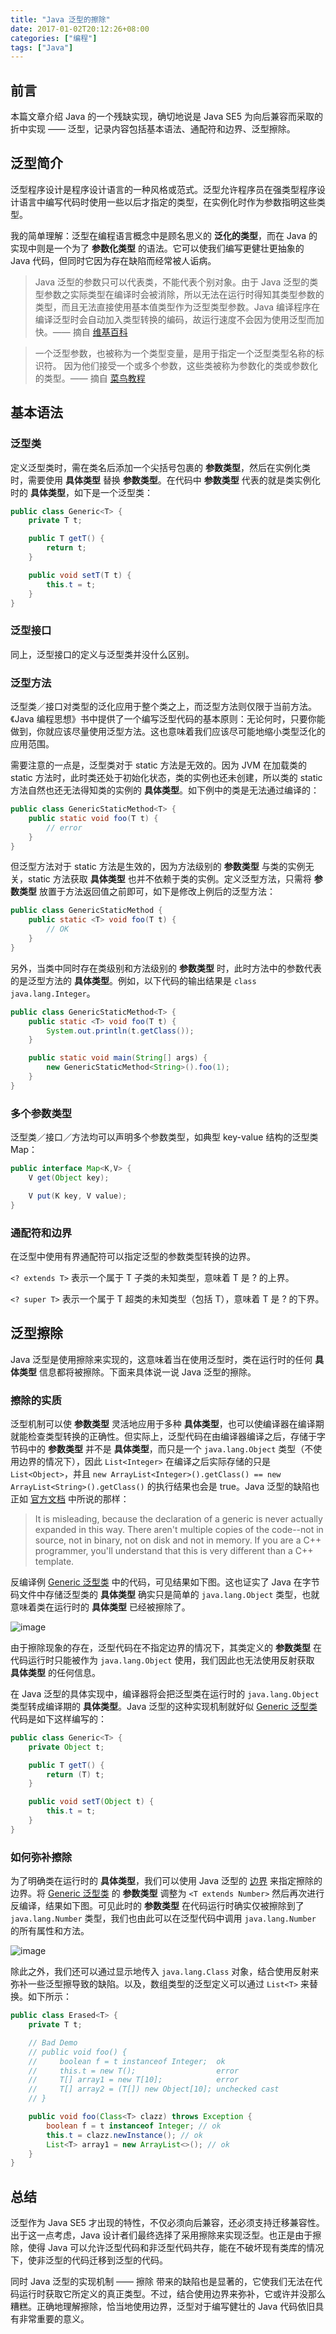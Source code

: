 ```yaml
---
title: "Java 泛型的擦除"
date: 2017-01-02T20:12:26+08:00
categories: ["编程"]
tags: ["Java"]
---
```


## 前言

本篇文章介绍 Java 的一个残缺实现，确切地说是 Java SE5 为向后兼容而采取的折中实现 —— 泛型，记录内容包括基本语法、通配符和边界、泛型擦除。<!--more-->

## 泛型简介

泛型程序设计是程序设计语言的一种风格或范式。泛型允许程序员在强类型程序设计语言中编写代码时使用一些以后才指定的类型，在实例化时作为参数指明这些类型。

我的简单理解：泛型在编程语言概念中是顾名思义的 **泛化的类型**，而在 Java 的实现中则是一个为了 **参数化类型** 的语法。它可以使我们编写更健壮更抽象的 Java 代码，但同时它因为存在缺陷而经常被人诟病。

> Java 泛型的参数只可以代表类，不能代表个别对象。由于 Java 泛型的类型参数之实际类型在编译时会被消除，所以无法在运行时得知其类型参数的类型，而且无法直接使用基本值类型作为泛型类型参数。Java 编译程序在编译泛型时会自动加入类型转换的编码，故运行速度不会因为使用泛型而加快。—— 摘自 [维基百科](https://zh.wikipedia.org/wiki/%E6%B3%9B%E5%9E%8B)

> 一个泛型参数，也被称为一个类型变量，是用于指定一个泛型类型名称的标识符。 因为他们接受一个或多个参数，这些类被称为参数化的类或参数化的类型。—— 摘自 [菜鸟教程](http://www.runoob.com/java/java-generics.html)

## 基本语法

### 泛型类

定义泛型类时，需在类名后添加一个尖括号包裹的 **参数类型**，然后在实例化类时，需要使用 **具体类型** 替换 **参数类型**。在代码中 **参数类型** 代表的就是类实例化时的 **具体类型**，如下是一个泛型类：

```java
public class Generic<T> {
    private T t;

    public T getT() {
        return t;
    }

    public void setT(T t) {
        this.t = t;
    }
}
```

### 泛型接口

同上，泛型接口的定义与泛型类并没什么区别。

### 泛型方法

泛型类／接口对类型的泛化应用于整个类之上，而泛型方法则仅限于当前方法。《Java 编程思想》书中提供了一个编写泛型代码的基本原则：无论何时，只要你能做到，你就应该尽量使用泛型方法。这也意味着我们应该尽可能地缩小类型泛化的应用范围。

需要注意的一点是，泛型类对于 static 方法是无效的。因为 JVM 在加载类的 static 方法时，此时类还处于初始化状态，类的实例也还未创建，所以类的 static 方法自然也还无法得知类的实例的 **具体类型**。如下例中的类是无法通过编译的：

```java
public class GenericStaticMethod<T> {
    public static void foo(T t) {
        // error
    }
}
```

但泛型方法对于 static 方法是生效的，因为方法级别的 **参数类型** 与类的实例无关，static 方法获取 **具体类型** 也并不依赖于类的实例。定义泛型方法，只需将 **参数类型** 放置于方法返回值之前即可，如下是修改上例后的泛型方法：

```java
public class GenericStaticMethod {
    public static <T> void foo(T t) {
        // OK
    }
}
```

另外，当类中同时存在类级别和方法级别的 **参数类型** 时，此时方法中的参数代表的是泛型方法的 **具体类型**。例如，以下代码的输出结果是 `class java.lang.Integer`。

```java
public class GenericStaticMethod<T> {
    public static <T> void foo(T t) {
        System.out.println(t.getClass());
    }

    public static void main(String[] args) {
        new GenericStaticMethod<String>().foo(1);
    }
}
```

### 多个参数类型

泛型类／接口／方法均可以声明多个参数类型，如典型 key-value 结构的泛型类 Map：

```java
public interface Map<K,V> {
    V get(Object key);

    V put(K key, V value);
}
```

### 通配符和边界

在泛型中使用有界通配符可以指定泛型的参数类型转换的边界。

`<? extends T>` 表示一个属于 T 子类的未知类型，意味着 T 是 ? 的上界。

`<? super T>` 表示一个属于 T 超类的未知类型（包括 T），意味着 T 是 ? 的下界。

## 泛型擦除

Java 泛型是使用擦除来实现的，这意味着当在使用泛型时，类在运行时的任何 **具体类型** 信息都将被擦除。下面来具体说一说 Java 泛型的擦除。

### 擦除的实质

泛型机制可以使 **参数类型** 灵活地应用于多种 **具体类型**，也可以使编译器在编译期就能检查类型转换的正确性。但实际上，泛型代码在由编译器编译之后，存储于字节码中的 **参数类型** 并不是 **具体类型**，而只是一个 `java.lang.Object` 类型（不使用边界的情况下），因此 `List<Integer>` 在编译之后实际存储的只是 `List<Object>`，并且 `new ArrayList<Integer>().getClass() == new ArrayList<String>().getClass()` 的执行结果也会是 true。Java 泛型的缺陷也正如 [官方文档](https://docs.oracle.com/javase/tutorial/extra/generics/simple.html) 中所说的那样：

> It is misleading, because the declaration of a generic is never actually expanded in this way. There aren't multiple copies of the code--not in source, not in binary, not on disk and not in memory. If you are a C++ programmer, you'll understand that this is very different than a C++ template.

反编译例 [Generic 泛型类](#泛型类) 中的代码，可见结果如下图。这也证实了 Java 在字节码文件中存储泛型类的 **具体类型** 确实只是简单的 `java.lang.Object` 类型，也就意味着类在运行时的 **具体类型** 已经被擦除了。

![image](/images/java-generics/1.png)

由于擦除现象的存在，泛型代码在不指定边界的情况下，其类定义的 **参数类型** 在代码运行时只能被作为 `java.lang.Object` 使用，我们因此也无法使用反射获取 **具体类型** 的任何信息。

在 Java 泛型的具体实现中，编译器将会把泛型类在运行时的 `java.lang.Object` 类型转成编译期的 **具体类型**。Java 泛型的这种实现机制就好似 [Generic 泛型类](#泛型类) 代码是如下这样编写的：

```java
public class Generic<T> {
    private Object t;

    public T getT() {
        return (T) t;
    }

    public void setT(Object t) {
        this.t = t;
    }
}
```

### 如何弥补擦除

为了明确类在运行时的 **具体类型**，我们可以使用 Java 泛型的 [边界](#通配符和边界) 来指定擦除的边界。将 [Generic 泛型类](#泛型类) 的 **参数类型** 调整为 `<T extends Number>` 然后再次进行反编译，结果如下图。可见此时的 **参数类型** 在代码运行时确实仅被擦除到了 `java.lang.Number` 类型，我们也由此可以在泛型代码中调用 `java.lang.Number` 的所有属性和方法。

![image](/images/java-generics/2.png)

除此之外，我们还可以通过显示地传入 `java.lang.Class` 对象，结合使用反射来弥补一些泛型擦导致的缺陷。以及，数组类型的泛型定义可以通过 `List<T>` 来替换。如下所示：

```java
public class Erased<T> {
    private T t;

    // Bad Demo
    // public void foo() {
    //     boolean f = t instanceof Integer;  ok
    //     this.t = new T();                  error
    //     T[] array1 = new T[10];            error
    //     T[] array2 = (T[]) new Object[10]; unchecked cast
    // }

    public void foo(Class<T> clazz) throws Exception {
        boolean f = t instanceof Integer; // ok
        this.t = clazz.newInstance(); // ok
        List<T> array1 = new ArrayList<>(); // ok
    }
}
```

## 总结

泛型作为 Java SE5 才出现的特性，不仅必须向后兼容，还必须支持迁移兼容性。出于这一点考虑，Java 设计者们最终选择了采用擦除来实现泛型。也正是由于擦除，使得 Java 可以允许泛型代码和非泛型代码共存，能在不破坏现有类库的情况下，使非泛型的代码迁移到泛型的代码。

同时 Java 泛型的实现机制 —— 擦除 带来的缺陷也是显著的，它使我们无法在代码运行时获取它所定义的真正类型。不过，结合使用边界来弥补，它或许并没那么糟糕。正确地理解擦除，恰当地使用边界，泛型对于编写健壮的 Java 代码依旧具有非常重要的意义。

